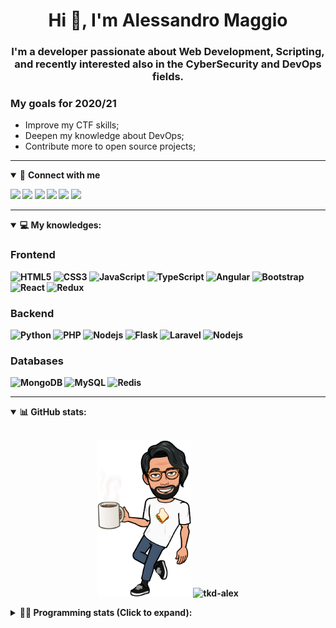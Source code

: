 <h1 align="center">Hi 👋, I'm Alessandro Maggio</h1>
<h3 align="center">I'm a developer passionate about Web Development, Scripting, and recently interested also in the CyberSecurity and DevOps fields.</h3>

### My goals for 2020/21
- Improve my CTF skills;
- Deepen my knowledge about DevOps;
- Contribute more to open source projects;

____

<details open>
<summary>🤝 <b>Connect with me<b></summary>

<p align = "center">

[<img src="https://img.shields.io/badge/twitter-1DA1F2.svg?&style=for-the-badge&logo=twitter&logoColor=white" />](https://twitter.com/TkdAxel)
[<img src ="https://img.shields.io/badge/portfolio-web-%23.svg?&style=for-the-badge&logo=&logoColor=white%22">](https://alessandromaggio.it/)
[<img src ="https://img.shields.io/badge/Telegram-1ca0f1.svg?&style=for-the-badge&logo=Telegram&logoColor=white%22&link=https://t.me/TkdAlex">](https://t.me/TkdAlex/)
[<img src="https://img.shields.io/badge/gmail-c14438.svg?&style=for-the-badge&logo=Gmail&logoColor=white&link=mailto:alex.tkd.alex@gmail.com"/>](mailto:alex.tkd.alex@gmail.com)
[<img src="https://img.shields.io/badge/linkedin-0077B5.svg?&style=for-the-badge&logo=linkedin&logoColor=white" />](https://www.linkedin.com/in/aalessandromaggio/)
[<img src = "https://img.shields.io/badge/instagram-E4405F.svg?&style=for-the-badge&logo=instagram&logoColor=white">](https://www.instagram.com/tkd_alex/)
<!--- [![Visits Badge](https://badges.pufler.dev/visits/tkd-alex/tkd-alex?style=for-the-badge&color=blue)](https://github.com/tkd-alex/tkd-alex) -->

</p>

</details>

---

<details open>
<summary>💻 <b>My knowledges</b>: </summary>

### Frontend
![HTML5](https://img.shields.io/badge/-HTML5-E34F26.svg?style=for-the-badge&logo=html5&logoColor=ffffff)
![CSS3](https://img.shields.io/badge/-CSS3-1572B6.svg?style=for-the-badge&logo=css3)
![JavaScript](https://img.shields.io/badge/-JavaScript-282C34?style=for-the-badge&logo=javascript)
![TypeScript](https://img.shields.io/badge/-TypeScript-007ACC?style=for-the-badge&logo=typescript)
![Angular](https://img.shields.io/badge/-Angular-DD0031?style=for-the-badge&logo=angular)
![Bootstrap](https://img.shields.io/badge/-Bootstrap-563D7C.svg?style=for-the-badge&logo=bootstrap)
![React](https://img.shields.io/badge/-React-282C34.svg?style=for-the-badge&logo=react&logoColor=ffffff)
![Redux](https://img.shields.io/badge/-Redux-764ABC.svg?style=for-the-badge&logo=redux)

### Backend
![Python](https://img.shields.io/badge/-Python-3776AB.svg?style=for-the-badge&logo=Python&logoColor=ffffff)
![PHP](https://img.shields.io/badge/-PHP-777BB4.svg?style=for-the-badge&logo=PHP&logoColor=ffffff)
![Nodejs](https://img.shields.io/badge/-Bash-4EAA25.svg?style=for-the-badge&logo=gnu-bash&logoColor=ffffff)
![Flask](https://img.shields.io/badge/-Flask-282C34.svg?style=for-the-badge&logo=flask)
![Laravel](https://img.shields.io/badge/-Laravel-FF2D20.svg?style=for-the-badge&logo=laravel&logoColor=ffffff)
![Nodejs](https://img.shields.io/badge/-Nodejs-339933.svg?style=for-the-badge&logo=Node.js&logoColor=ffffff)

### Databases
![MongoDB](https://img.shields.io/badge/-MongoDB-47A248?style=for-the-badge&logo=mongodb&logoColor=ffffff)
![MySQL](https://img.shields.io/badge/-MySQL-4479A1?style=for-the-badge&logo=mysql&logoColor=ffffff)
![Redis](https://img.shields.io/badge/-Redis-DC382D?style=for-the-badge&logo=Redis&logoColor=ffffff)

</details>

---

<details open>
 <summary>📊 <b>GitHub stats</b>: </summary>

<br>

<p align = "center">
    <img src="https://raw.githubusercontent.com/Tkd-Alex/tkd-alex/master/images/321517cd-ff68-41a7-b0d1-e765680568a7-8b6448d9-c944-4146-b633-adbdd25cb471-v1.png" height="250" />
    <img src="https://github-readme-stats.vercel.app/api?username=tkd-alex&show_icons=true&count_private=true&hide_border=true&line_height=25" alt="tkd-alex">
</p>

</design>

<details>
 <summary>👨‍💻 <b>Programming stats (Click to expand)</b>: </summary>
 
<!--START_SECTION:waka-->
**I'm an Early 🐤** 

```text
🌞 Morning    335 commits    █████░░░░░░░░░░░░░░░░░░░░   22.6% 
🌆 Daytime    602 commits    ██████████░░░░░░░░░░░░░░░   40.62% 
🌃 Evening    511 commits    ████████░░░░░░░░░░░░░░░░░   34.48% 
🌙 Night      34 commits     ░░░░░░░░░░░░░░░░░░░░░░░░░   2.29%

```
📅 **I'm Most Productive on Wednesday** 

```text
Monday       231 commits    ████░░░░░░░░░░░░░░░░░░░░░   15.59% 
Tuesday      246 commits    ████░░░░░░░░░░░░░░░░░░░░░   16.6% 
Wednesday    287 commits    ████░░░░░░░░░░░░░░░░░░░░░   19.37% 
Thursday     235 commits    ████░░░░░░░░░░░░░░░░░░░░░   15.86% 
Friday       251 commits    ████░░░░░░░░░░░░░░░░░░░░░   16.94% 
Saturday     120 commits    ██░░░░░░░░░░░░░░░░░░░░░░░   8.1% 
Sunday       112 commits    ██░░░░░░░░░░░░░░░░░░░░░░░   7.56%

```


📊 **This Week I Spent My Time On** 

```text
⌚︎ Time Zone: Europe/Rome

💬 Programming Languages: 
Python                   11 hrs 52 mins      ███████████████░░░░░░░░░░   61.78% 
JavaScript               4 hrs 3 mins        █████░░░░░░░░░░░░░░░░░░░░   21.15% 
Text                     1 hr 4 mins         █░░░░░░░░░░░░░░░░░░░░░░░░   5.59% 
SQL                      28 mins             ░░░░░░░░░░░░░░░░░░░░░░░░░   2.47% 
PHP                      27 mins             ░░░░░░░░░░░░░░░░░░░░░░░░░   2.37%

🔥 Editors: 
VS Code                  13 hrs 12 mins      █████████████████░░░░░░░░   68.71% 
Sublime Text             6 hrs               ███████░░░░░░░░░░░░░░░░░░   31.29%

🐱‍💻 Projects: 
myStore                  4 hrs 46 mins       ██████░░░░░░░░░░░░░░░░░░░   24.88% 
secret-project-ytm       4 hrs 11 mins       █████░░░░░░░░░░░░░░░░░░░░   21.86% 
Unknown Project          3 hrs 37 mins       ████░░░░░░░░░░░░░░░░░░░░░   18.89% 
PandaScripts-Chrome-Exten3 hrs 5 mins        ████░░░░░░░░░░░░░░░░░░░░░   16.08% 
PandaScripts-Heroku      1 hr 42 mins        ██░░░░░░░░░░░░░░░░░░░░░░░   8.85%

💻 Operating System: 
Linux                    19 hrs 12 mins      █████████████████████████   100.0%

```

**I Mostly Code in Python** 

```text
Python                   31 repos            ██████████░░░░░░░░░░░░░░░   41.33% 
JavaScript               12 repos            ████░░░░░░░░░░░░░░░░░░░░░   16.0% 
CSS                      6 repos             ██░░░░░░░░░░░░░░░░░░░░░░░   8.0% 
PHP                      5 repos             █░░░░░░░░░░░░░░░░░░░░░░░░   6.67% 
HTML                     5 repos             █░░░░░░░░░░░░░░░░░░░░░░░░   6.67%

```



 Last Updated on 19/09/2021
<!--END_SECTION:waka-->

</details>
